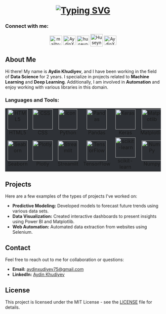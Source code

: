<h1 align="center">
  <a href="https://git.io/typing-svg"><img src="https://readme-typing-svg.demolab.com?    font=Sixtyfour&size=17&pause=1000&color=AAD102&center=true&vCenter=true&random=false&width=435&height=105&lines=Hi+%F0%9F%91%8B%2CI'am+Aydin+Khudiyev;Data+Scientist" alt="Typing SVG" /></a>
</h1>

<h3 align="left">Connect with me:</h3>
<p align="center">
<a href="mailto:aydinxudiyev75@gmail.com" target="blank"><img align="center"
src="https://upload.wikimedia.org/wikipedia/commons/8/8c/Gmail_Icon_%282013-2020%29.svg"
alt="mailto:aydinxudiyev75@gmail.com" height="30" width="40" /></a>
<a href="https://www.facebook.com/AydınXudiyev/" target="blank"><img align="center"
src="https://raw.githubusercontent.com/rahuldkjain/github-profile-readme-generator/master/src/images/icons/Social/facebook.svg"
alt="AydinXudiyev" height="30" width="40" /></a>
<a href="https://instagram.com/aydinxs" target="blank"><img align="center"
src="https://raw.githubusercontent.com/rahuldkjain/github-profile-readme-generator/master/src/images/icons/Social/instagram.svg"
alt="huseyn_t_li_" height="30" width="40" /></a>
<a href="https://discord.gg/AydinXudiyev#9261" target="blank"><img align="center"
src="https://raw.githubusercontent.com/rahuldkjain/github-profile-readme-generator/master/src/images/icons/Social/discord.svg"
alt="Huseyn Tapdigli" height="40" width="40" /></a>
<a href="https://www.linkedin.com/in/Aydin-Xudiyev/" target="blank"><img align="center"
src="https://raw.githubusercontent.com/rahuldkjain/github-profile-readme-generator/master/src/images/icons/Social/linked-in-alt.svg"
alt="AydinXudiyev" height="30" width="40" /></a>
</p>

## About Me
Hi there! My name is **Aydin Khudiyev**, and I have been working in the field of **Data Science** for 2 years. I specialize in projects related to **Machine Learning** and **Deep Learning**. Additionally, I am involved in **Automation** and enjoy working with various libraries in this domain.

<h3 align="left">Languages and Tools:</h3>

<table align="center" style="background-color:#2e3136">
  <tr>
    <td align="center" width="96">
      <img src="https://skillicons.dev/icons?i=html" width="65" height="65" alt="HTML5" />
      <br>HTML5
    </td>
    <td align="center" width="96">
      <img src="https://skillicons.dev/icons?i=css" width="65" height="65" alt="CSS" />
      <br>CSS
    </td>
    <td align="center" width="96">
      <img src="https://techstack-generator.vercel.app/python-icon.svg" alt="icon" width="60" height="65" />
      <br>Python
    </td>
    <td align="center" width="96">
      <img src="https://skillicons.dev/icons?i=pandas" width="65" height="65" alt="Pandas" />
      <br>Pandas
    </td>
    <td align="center" width="96">
      <img src="https://skillicons.dev/icons?i=keras" width="65" height="65" alt="Keras" />
      <br>Keras
    </td>
    <td align="center" width="96">
      <img src="https://skillicons.dev/icons?i=matplotlib" width="65" height="65" alt="Matplotlib" />
      <br>Matplotlib
    </td>
  </tr>
  <tr>
    <td align="center" width="96">
      <img src="https://skillicons.dev/icons?i=seaborn" width="65" height="65" alt="Seaborn" />
      <br>Seaborn
    </td>
    <td align="center" width="96">
      <img src="https://skillicons.dev/icons?i=plotly" width="65" height="65" alt="Plotly" />
      <br>Plotly
    </td>
    <td align="center" width="96">
      <img src="https://skillicons.dev/icons?i=streamlit" width="65" height="65" alt="Streamlit" />
      <br>Streamlit
    </td>
    <td align="center" width="96">
      <img src="https://skillicons.dev/icons?i=tensorflow" width="65" height="65" alt="TensorFlow" />
      <br>TensorFlow
    </td>
    <td align="center" width="96">
      <img src="https://skillicons.dev/icons?i=scikit-learn" width="65" height="65" alt="scikit-learn" />
      <br>scikit-learn
    </td>
    <td align="center" width="96">
      <img src="https://skillicons.dev/icons?i=numpy" width="65" height="65" alt="NumPy" />
      <br>Numpy
    <td align="center" width="96">
      <img src="https://skillicons.dev/icons?i=julia" width="65" height="65" alt="Julia" />
      <br>Julia
    </td>
  </tr>
</table>



 


## Projects
Here are a few examples of the types of projects I've worked on:
- **Predictive Modeling:** Developed models to forecast future trends using various data sets.
- **Data Visualization:** Created interactive dashboards to present insights using Power BI and Matplotlib.
- **Web Automation:** Automated data extraction from websites using Selenium.

## Contact
Feel free to reach out to me for collaboration or questions:
- **Email:** [aydinxudiyev75@gmail.com](mailto:aydinxudiyev75@gmail.com)
- **LinkedIn:** [Aydin Khudiyev](https://www.linkedin.com/in/aydin-xudiyev-19091b210)

## License
This project is licensed under the MIT License - see the [LICENSE](LICENSE) file for details.
